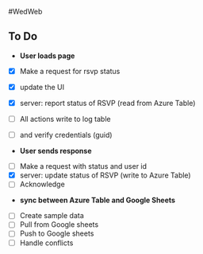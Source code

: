 #WedWeb

## To Do

- **User loads page**
- [x] Make a request for rsvp status
- [x] update the UI
- [x] server: report status of RSVP (read from Azure Table)

- [ ] All actions write to log table 
- [ ] and verify credentials (guid)

- **User sends response**
- [ ] Make a request with status and user id
- [X] server: update status of RSVP (write to Azure Table)
- [ ] Acknowledge

- **sync between Azure Table and Google Sheets**
- [ ] Create sample data
- [ ] Pull from Google sheets
- [ ] Push to Google sheets
- [ ] Handle conflicts 